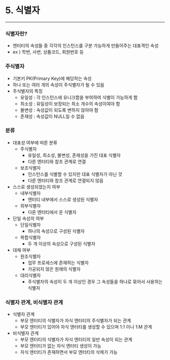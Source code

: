 # 5. 식별자

---

### 식별자란?

- 엔터티의 속성들 중 각각의 인스턴스를 구분 가능하게 만들어주는 대표격인 속성
- ex ) 학번, 사번, 상품코드, 회원번호 등

### 주식별자

- 기본키 PK(Primary Key)에 해당하는 속성
- 하나 또는 여러 개의 속성이 주식별자가 될 수 있음
- 주식별자의 특징
    - 유일성 : 각 인스턴스에 유니크함을 부여하여 식별이 가능하게 함
    - 최소성 : 유일성이 보장되는 최소 개수의 속성이여야 함
    - 불변성 : 속성값이 되도록 변하지 않아야 함
    - 존재성 : 속성값이 NULL일 수 없음

### 분류

- 대표성 여부에 따른 분류
    - 주식별자
        - 유일성, 최소성, 불변성, 존재성을 가진 대표 식별자
        - 다른 엔터티와 참조 관계로 연결
    - 보조식별자
        - 인스턴스를 식별할 수 있지만 대표 식별자가 아닌 것
        - 다른 엔터티와 참조 관계로 연결되지 않음
- 스스로 생성되었는지 여부
    - 내부식별자
        - 엔터티 내부에서 스스로 생성된 식별자
    - 외부식별자
        - 다른 엔터티에서 온 식별자
- 단일 속성의 여부
    - 단일식별자
        - 하나의 속성으로 구성된 식별자
    - 복합식별자
        - 두 개 이상의 속성으로 구성된 식별자
- 대체 여부
    - 원조식별자
        - 업무 프로세스에 존재하는 식별자
        - 가공되지 않은 원래의 식별자
    - 대리식별자
        - 주식별자의 속성이 두 개 이상인 경우 그 속성들을 하나로 묶어서 사용하는 식별자

### 식별자 관계, 비식별자 관계

- 식별자 관계
    - 부모 엔터티의 식별자가 자식 엔터티의 주식별자가 되는 관계
    - 부모 엔터티가 있어야 자식 엔터티를 생성할 수 있으며 1:1 이나 1:M 관계
- 비식별자 관계
    - 부모 엔터티의 식별자가 자식 엔터티의 일반 속성이 되는 관계
    - 부모 엔터티가 없는 자식 엔터티 생성이 가능
    - 자식 엔터티가 존재하면서 부모 엔터티의 삭제가 가능
